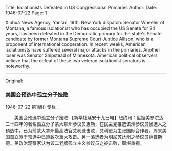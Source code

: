 Title: Isolationists Defeated in US Congressional Primaries
Author:
Date: 1946-07-22
Page: 1

Xinhua News Agency, Yan'an, 19th: New York dispatch: Senator Wheeler of Montana, a famous isolationist who has occupied the US Senate for 24 years, has been defeated in the Democratic primary for the state's Senate candidate by former Montana Supreme Court Justice Allison, who is a proponent of international cooperation. In recent weeks, American isolationists have suffered several major attacks in the primaries. Another loser was Senator Shipstead of Minnesota. American political observers believe that the defeat of these two veteran isolationist senators is noteworthy.



<hr /> 

Original: 


### 美国会预选中孤立分子挫败

1946-07-22
第1版()
专栏：

　　美国会预选中孤立分子挫败
    【新华社延安十九日电】纽约讯：盘据美参院达二十四年的著名孤立分子蒙大拿州参议员惠勒，在民主党推选该州参议员候选人之预选中，已为前蒙大拿州最高法官艾利逊击败，艾利逊为主张国际合作者。周来美国孤立派于预选中已遭数次重大攻击。另一落选者为明尼苏达州之参议员薛普斯德。美政治观察家认为该二老牌孤立主义参议员之被击败，颇堪重视。
